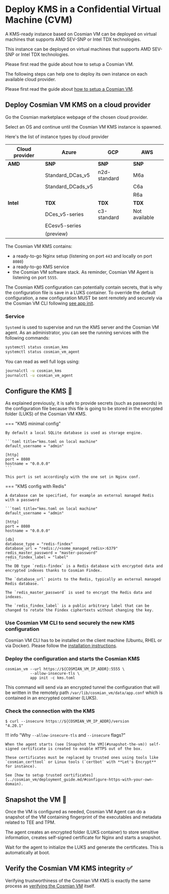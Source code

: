 # Deploy KMS in a Confidential Virtual Machine (CVM)

A KMS-ready instance based on Cosmian VM can be deployed on virtual machines that supports AMD SEV-SNP or Intel TDX technologies.

This instance can be deployed on virtual machines that supports AMD SEV-SNP or Intel TDX technologies.

Please first read the guide about how to setup a Cosmian VM.

The following steps can help one to deploy its own instance on each available cloud provider.

Please first read the guide about [how to setup a Cosmian VM](../cosmian_vm/deployment_guide.md).

## Deploy Cosmian VM KMS on a cloud provider

Go the Cosmian marketplace webpage of the chosen cloud provider.

Select an OS and continue until the Cosmian VM KMS instance is spawned.

Here's the list of instance types by cloud provider

| Cloud provider | Azure             | GCP          | AWS           |
| -------------- | ----------------- | ------------ | ------------- |
| **AMD**        | **SNP**           | **SNP**      | **SNP**       |
|                | Standard_DCas_v5  | n2d-standard | M6a           |
|                | Standard_DCads_v5 |              | C6a           |
|                |                   |              | R6a           |
| **Intel**      | **TDX**           | **TDX**      | **TDX**       |
|                | DCes_v5-series    | c3-standard  | Not available |
|                | ECesv5-series     |              |               |
|                | (preview)         |              |               |

The Cosmian VM KMS contains:

- a ready-to-go Nginx setup (listening on port `443` and locally on port `8080`)
- a ready-to-go KMS service
- the Cosmian VM software stack. As reminder, Cosmian VM Agent is listening on port `5555`.

The Cosmian KMS configuration can potentially contain secrets, that is why the configuration file is save in a LUKS container. To override the default configuration, a new configuration MUST be sent remotely and securely via the Cosmian VM CLI following [see app init](#deploy-the-configuration-and-starts-the-cosmian-kms).

### Service

`Systemd` is used to supervise and run the KMS server and the Cosmian VM agent. As an administrator, you can see the running services with the following commands:

```sh
systemctl status cosmian_kms
systemctl status cosmian_vm_agent
```

You can read as well full logs using:

```sh
journalctl -u cosmian_kms
journalctl -u cosmian_vm_agent
```

## Configure the KMS 📜

As explained previously, it is safe to provide secrets (such as passwords) in the configuration file because this file is going to be stored in the encrypted folder (LUKS) of the Cosmian VM KMS.

=== "KMS minimal config"

    By default a local SQLite database is used as storage engine.

    ```toml title="kms.toml on local machine"
    default_username = "admin"

    [http]
    port = 8080
    hostname = "0.0.0.0"
    ```

    This port is set accordingly with the one set in Nginx conf.

=== "KMS config with Redis"

    A database can be specified, for example an external managed Redis with a password

    ```toml title="kms.toml on local machine"
    default_username = "admin"

    [http]
    port = 8080
    hostname = "0.0.0.0"

    [db]
    database_type = "redis-findex"
    database_url = "redis://<some_managed_redis>:6379"
    redis_master_password = "master-password"
    redis_findex_label = "label"
    ```
    The DB type `redis-findex` is a Redis database with encrypted data and encrypted indexes thanks to Cosmian Findex.

    The `database_url` points to the Redis, typically an external managed Redis database.

    The `redis_master_password` is used to encrypt the Redis data and indexes.

    The `redis_findex_label` is a public arbitrary label that can be changed to rotate the Findex ciphertexts without changing the key.

### Use Cosmian VM CLI to send securely the new KMS configuration

Cosmian VM CLI has to be installed on the client machine (Ubuntu, RHEL or via Docker). Please follow the [installation instructions](../cosmian_vm/deployment_guide.md#install-the-cosmian-vm-cli).

### Deploy the configuration and starts the Cosmian KMS

```console title="On the local machine"
cosmian_vm --url https://${COSMIAN_VM_IP_ADDR}:5555 \
           --allow-insecure-tls \
           app init -c kms.toml
```

This command will send via an encrypted tunnel the configuration that will be written in the remotely path `/var/lib/cosmian_vm/data/app.conf` which is contained in an encrypted container (LUKS).

### Check the connection with the KMS

```console
$ curl --insecure https://${COSMIAN_VM_IP_ADDR}/version
"4.20.1"
```

!!! info "Why `--allow-insecure-tls` and `--insecure` flags?"

    When the agent starts (see [Snapshot the VM](#snapshot-the-vm)) self-signed certificate is created to enable HTTPS out of the box.

    These certificates must be replaced by trusted ones using tools like `cosmian_certtool` or Linux tools (`certbot` with **Let's Encrypt** for instance).

    See [how to setup trusted certificates](../cosmian_vm/deployment_guide.md/#configure-https-with-your-own-domain).

## Snapshot the VM 📸

Once the VM is configured as needed, Cosmian VM Agent can do a snapshot of the VM containing fingerprint of the executables and metadata related to TEE and TPM.

The agent creates an encrypted folder (LUKS container) to store sensitive information, creates self-signed certificate for Nginx and starts a snapshot.

Wait for the agent to initialize the LUKS and generate the certificates. This is automatically at boot.

## Verify the Cosmian VM KMS integrity ✅

Verifying trustworthiness of the Cosmian VM KMS is exactly the same process as [verifying the Cosmian VM](../cosmian_vm/overview.md) itself.
